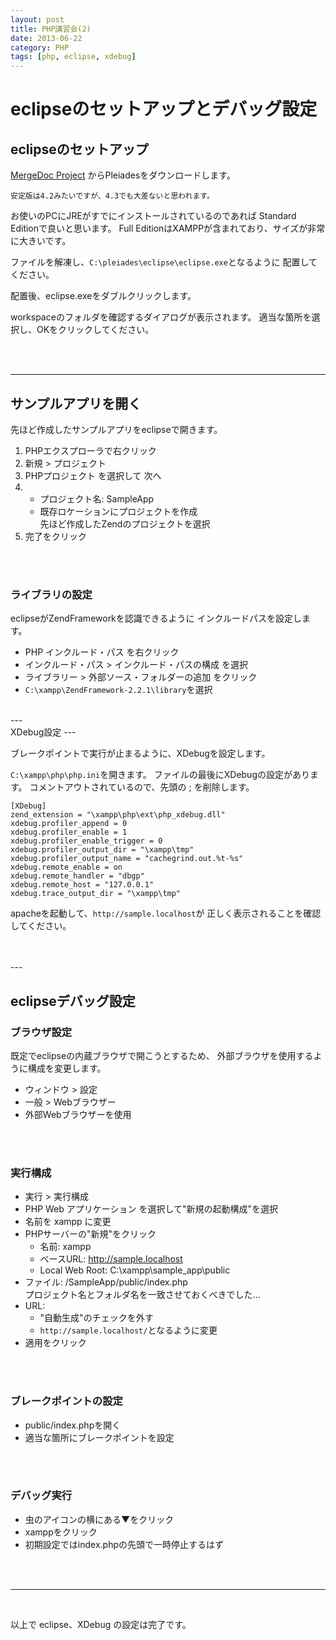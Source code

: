 ```yaml
---
layout: post
title: PHP講習会(2)
date: 2013-06-22
category: PHP
tags: [php, eclipse, xdebug]
---
```


eclipseのセットアップとデバッグ設定
===

eclipseのセットアップ
---

[MergeDoc Project](http://mergedoc.sourceforge.jp/) からPleiadesをダウンロードします。

    安定版は4.2みたいですが、4.3でも大差ないと思われます。

お使いのPCにJREがすでにインストールされているのであれば
Standard Editionで良いと思います。
Full EditionはXAMPPが含まれており、サイズが非常に大きいです。


ファイルを解凍し、`C:\pleiades\eclipse\eclipse.exe`となるように
配置してください。

配置後、eclipse.exeをダブルクリックします。

workspaceのフォルダを確認するダイアログが表示されます。
適当な箇所を選択し、OKをクリックしてください。


<br>
<br>

---

サンプルアプリを開く
---

先ほど作成したサンプルアプリをeclipseで開きます。

<ol>
<li>PHPエクスプローラで右クリック</li>
<li>新規 > プロジェクト</li>
<li>PHPプロジェクト を選択して 次へ</li>
<li>
    <ul>
    <li>プロジェクト名: SampleApp</li>
    <li>既存ロケーションにプロジェクトを作成<br>
    先ほど作成したZendのプロジェクトを選択</li>
    </ul>
</li>
<li>完了をクリック</li>
</ol>

<br>
<br>

### ライブラリの設定

eclipseがZendFrameworkを認識できるように
インクルードパスを設定します。

- PHP インクルード・パス を右クリック
- インクルード・パス > インクルード・パスの構成 を選択
- ライブラリー > 外部ソース・フォルダーの追加 をクリック
- `C:\xampp\ZendFramework-2.2.1\library`を選択


<br>
---

<br>
XDebug設定
---

ブレークポイントで実行が止まるように、XDebugを設定します。

`C:\xampp\php\php.ini`を開きます。
ファイルの最後にXDebugの設定があります。
コメントアウトされているので、先頭の ; を削除します。

    [XDebug]
    zend_extension = "\xampp\php\ext\php_xdebug.dll"
    xdebug.profiler_append = 0
    xdebug.profiler_enable = 1
    xdebug.profiler_enable_trigger = 0
    xdebug.profiler_output_dir = "\xampp\tmp"
    xdebug.profiler_output_name = "cachegrind.out.%t-%s"
    xdebug.remote_enable = on
    xdebug.remote_handler = "dbgp"
    xdebug.remote_host = "127.0.0.1"
    xdebug.trace_output_dir = "\xampp\tmp"



apacheを起動して、`http://sample.localhost`が
正しく表示されることを確認してください。

<br>
<br>
---

<br>

eclipseデバッグ設定
---

### ブラウザ設定

既定でeclipseの内蔵ブラウザで開こうとするため、
外部ブラウザを使用するように構成を変更します。

- ウィンドウ > 設定
- 一般 > Webブラウザー
- 外部Webブラウザーを使用

<br>
<br>

### 実行構成

- 実行 > 実行構成
- PHP Web アプリケーション を選択して"新規の起動構成"を選択
- 名前を xampp に変更
- PHPサーバーの"新規"をクリック
  - 名前: xampp
  - ベースURL: http://sample.localhost
  - Local Web Root: C:\xampp\sample_app\public
- ファイル: /SampleApp/public/index.php  
プロジェクト名とフォルダ名を一致させておくべきでした...
- URL:
  - "自動生成"のチェックを外す
  - `http://sample.localhost/`となるように変更
- 適用をクリック

<br>
<br>

### ブレークポイントの設定

- public/index.phpを開く
- 適当な箇所にブレークポイントを設定

<br>
<br>

### デバッグ実行

- 虫のアイコンの横にある▼をクリック
- xamppをクリック
- 初期設定ではindex.phpの先頭で一時停止するはず

<br>
<br>

---

<br>

以上で eclipse、XDebug の設定は完了です。





